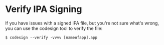 # Verify IPA Signing

If you have issues with a signed IPA file, but you're not sure what's wrong, you can use the codesign tool to verify the file:

    $ codesign --verify -vvvv [nameofapp].app